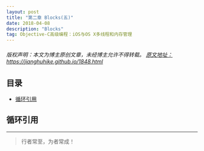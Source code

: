 ```yaml
---
layout: post
title: "第二章 Blocks(五)"
date: 2018-04-08
description: "Blocks"
tag: Objective-C高级编程：iOS与OS X多线程和内存管理
---
```



<h6>
  版权声明：本文为博主原创文章，未经博主允许不得转载。
  <a target="_blank" href="https://jianghuhike.github.io/1848.html">
  原文地址：https://jianghuhike.github.io/1848.html 
  </a>
</h6>



## 目录

* [循环引用](#content1)



<!-- ************************************************ -->
## <a id="content1"></a>循环引用



----------
>  行者常至，为者常成！


